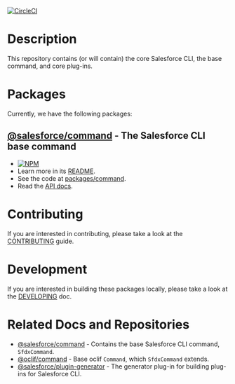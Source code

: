 [![CircleCI](https://circleci.com/gh/forcedotcom/cli-packages.svg?style=svg&circle-token=c0b10c691c5b68284d942f3f8bde7e281b0f31a8)](https://circleci.com/gh/forcedotcom/cli-packages)

# Description

This repository contains (or will contain) the core Salesforce CLI, the base command, and core plug-ins.

# Packages

Currently, we have the following packages:

## [@salesforce/command](https://www.npmjs.com/package/@salesforce/command) - The Salesforce CLI base command

- [![NPM](https://img.shields.io/npm/v/@salesforce/command.svg)](https://www.npmjs.com/package/@salesforce/command)
- Learn more in its [README](https://github.com/forcedotcom/cli-packages/blob/develop/packages/command/README.md).
- See the code at [packages/command](https://github.com/forcedotcom/cli-packages/blob/develop/packages/command).
- Read the [API docs](https://forcedotcom.github.io/cli-packages/command).

# Contributing

If you are interested in contributing, please take a look at the [CONTRIBUTING](https://github.com/forcedotcom/cli-packages/blob/develop/CONTRIBUTING.md) guide.

# Development

If you are interested in building these packages locally, please take a look at the [DEVELOPING](https://github.com/forcedotcom/cli-packages/blob/develop/DEVELOPING.md) doc.

# Related Docs and Repositories

- [@salesforce/command](https://github.com/forcedotcom/cli-packages/tree/master/packages/command) - Contains the base Salesforce CLI command, `SfdxCommand`.
- [@oclif/command](https://github.com/oclif/command) - Base oclif `Command`, which `SfdxCommand` extends.
- [@salesforce/plugin-generator](https://github.com/forcedotcom/sfdx-plugin-generate) - The generator plug-in for building plug-ins for Salesforce CLI.

